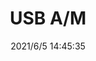 ﻿---
layout: post 
title: USB A/M
tags: U20 AM
categories: housing-terminal
overview: 
series: USB
part_number: 0553-1
thumb_img: 
small_img: static/202106/553-20210605.jpg
date: 2021/6/5 14:45:35
---



